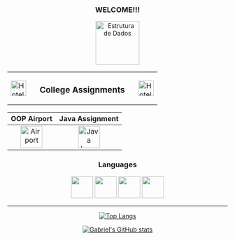 <div align="center">

### WELCOME!!!

[<img src="https://www.svgrepo.com/show/133681/doormat.svg" alt="Estrutura de Dados" width="100px" height="100px">]([[https://github.com/GabrielMonteiroR/Trabalho-Estrutura-de-dados](https://github.com/GabrielMonteiroR/University_dataStructure.git)](https://github.com/GabrielMonteiroR/University_dataStructure))

<div style="text-align: center;">
  <table style="border-collapse: collapse;">
    <tr>
      <td>
        <a href="#" target="_blank" rel="noopener noreferrer">
          <img src="https://www.svgrepo.com/show/530618/hotel.svg" alt="Hotel" width="35px" style="margin-right: 15px;">
        </a>
      </td>
      <td>
        <h3>College Assignments</h3>
      </td>
      <td>
        <a href="#" target="_blank" rel="noopener noreferrer">
          <img src="https://www.svgrepo.com/show/530618/hotel.svg" alt="Hotel" width="35px" style="margin-left: 15px;">
        </a>
      </td>
    </tr>
  </table>
</div>




| OOP Airport | Java Assignment |
|:------------:|:---------------:|
| <a href="https://github.com/GabrielMonteiroR/POO_Airliness" target="_blank" rel="noopener noreferrer"><img src="https://www.svgrepo.com/show/500079/airport.svg" alt="Airport" width="50px"></a> | <a href="https://github.com/GabrielMonteiroR/University_Java_Assigment" target="_blank" rel="noopener noreferrer"><img src="https://cdn.jsdelivr.net/gh/devicons/devicon/icons/java/java-original-wordmark.svg" alt="Java Logo" width="50px"></a> |



### Languages
<div>
    <img src="https://cdn.jsdelivr.net/gh/devicons/devicon/icons/csharp/csharp-original.svg" width="50px"/>
    <img src="https://cdn.jsdelivr.net/gh/devicons/devicon/icons/dot-net/dot-net-plain-wordmark.svg" width="50px">
    <img src="https://cdn.jsdelivr.net/gh/devicons/devicon/icons/microsoftsqlserver/microsoftsqlserver-plain-wordmark.svg" width="50px">
    <img src="https://cdn.jsdelivr.net/gh/devicons/devicon/icons/mysql/mysql-original-wordmark.svg" width="50px">
</div>

<hr>

</div>

<div align="center">

[![Top Langs](https://github-readme-stats.vercel.app/api/top-langs/?username=GabrielMonteiroR&layout=compact&theme=dark)](https://github.com/GabrielMonteiroR/NLW4-ReactJS)

[![Gabriel's GitHub stats](https://github-readme-stats.vercel.app/api?username=GabrielMonteiroR&show_icons=true&theme=dark)](https://github.com/GabrielMonteiroR)

</div>
